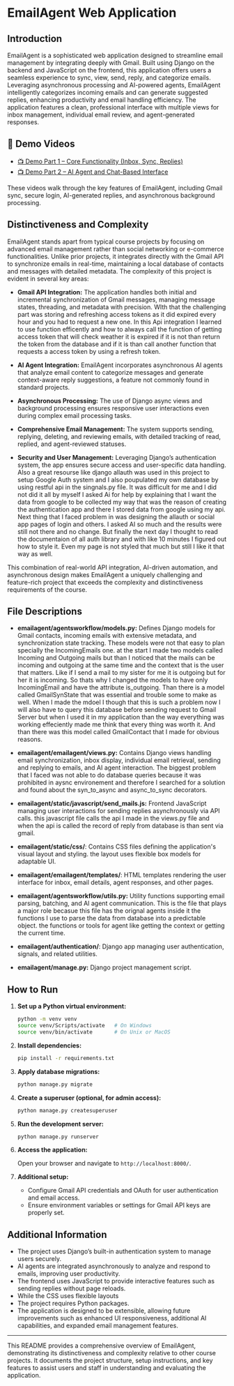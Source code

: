 # EmailAgent Web Application

## Introduction

EmailAgent is a sophisticated web application designed to streamline email management by integrating deeply with Gmail. Built using Django on the backend and JavaScript on the frontend, this application offers users a seamless experience to sync, view, send, reply, and categorize emails. Leveraging asynchronous processing and AI-powered agents, EmailAgent intelligently categorizes incoming emails and can generate suggested replies, enhancing productivity and email handling efficiency. The application features a clean, professional interface with multiple views for inbox management, individual email review, and agent-generated responses.

## 🎥 Demo Videos

- [📺 Demo Part 1 – Core Functionality (Inbox, Sync, Replies)](https://www.youtube.com/watch?v=3e_KJy-Ae0g)
- [📺 Demo Part 2 – AI Agent and Chat-Based Interface](https://www.youtube.com/watch?v=gzn7Ww1XwXw)

These videos walk through the key features of EmailAgent, including Gmail sync, secure login, AI-generated replies, and asynchronous background processing.

## Distinctiveness and Complexity

EmailAgent stands apart from typical course projects by focusing on advanced email management rather than social networking or e-commerce functionalities. Unlike prior projects, it integrates directly with the Gmail API to synchronize emails in real-time, maintaining a local database of contacts and messages with detailed metadata. The complexity of this project is evident in several key areas:

- **Gmail API Integration:** The application handles both initial and incremental synchronization of Gmail messages, managing message states, threading, and metadata with precision. WIth that the challenging part was storing and refreshing access tokens as it did expired every hour and you had to request a new one. In this Api integration I learned to use function efficently and how to always call the function of getting access token that will check weather it is expired if it is not than return the token from the database and if it is than call another function that requests a access token by using a refresh token.

- **AI Agent Integration:** EmailAgent incorporates asynchronous AI agents that analyze email content to categorize messages and generate context-aware reply suggestions, a feature not commonly found in standard projects.

- **Asynchronous Processing:** The use of Django async views and background processing ensures responsive user interactions even during complex email processing tasks.

- **Comprehensive Email Management:** The system supports sending, replying, deleting, and reviewing emails, with detailed tracking of read, replied, and agent-reviewed statuses.

- **Security and User Management:** Leveraging Django’s authentication system, the app ensures secure access and user-specific data handling. Also a great resourse like django allauth was used in this project to setup Google Auth system and I also poupulated my own database by using restful api in the singnals.py file. It was difficult for me and I did not did it all by myself I asked Ai for help by explaining that I want the data from google to be collected my way that was the reason of creating the authentication app and there I stored data from google using my api.
Next thing that I faced problem in was designing  the allauth or social app pages of login and others. I asked AI so much and the results were still not there and no change. But finally the next day I thought to read the documentaion of all auth library and with like 10 minutes I figured out how to style it. Even my page is not styled that much but still I like it that way as well.

This combination of real-world API integration, AI-driven automation, and asynchronous design makes EmailAgent a uniquely challenging and feature-rich project that exceeds the complexity and distinctiveness requirements of the course.

## File Descriptions

- **emailagent/agentsworkflow/models.py:** Defines Django models for Gmail contacts, incoming emails with extensive metadata, and synchronization state tracking. These models were not that easy to plan specially the IncomingEmails one. at the start I made two models called Incoming and Outgoing mails but than I noticed that the mails can be incoming and outgoing at the same time and the context that is the user that matters. Like if I send a mail to my sister for me it is outgoing but for her it is incoming. So thats why I changed the models to have only IncomingEmail and have the attribute is_outgoing. Than there is a model called GmailSynState that was essential and trouble some to make as well. When I made the mdoel I though that this is  such a problem now I will also have to query this database before sending request to Gmail Server but when I used it in my application than the way everything was working effeciently made me think that every thing was worth it.
And than there was this model called GmailContact that I made for obvious reasons.

- **emailagent/emailagent/views.py:** Contains Django views handling email synchronization, inbox display, individual email retrieval, sending and replying to emails, and AI agent interaction. The biggest problem that I faced was not able to do database queries because it was prohibited in aysnc environement and therefore I searched for a solution and found about the syn_to_async and async_to_sync decorators.

- **emailagent/static/javascript/send_mails.js:** Frontend JavaScript managing user interactions for sending replies asynchronously via API calls. this javascript file calls the api I made in the views.py file and when the api is called the record of reply from database is than sent via gmail.

- **emailagent/static/css/**: Contains CSS files defining the application's visual layout and styling. the layout uses flexible box models for adaptable UI.

- **emailagent/emailagent/templates/**: HTML templates rendering the user interface for inbox, email details, agent responses, and other pages.

- **emailagent/agentsworkflow/utils.py:** Utility functions supporting email parsing, batching, and AI agent communication. This is the file that plays a major role becasue this file has the orignal agents inside it the functions I use to parse the data from database into a predictable object. the functions or tools for agent like getting the context or getting the current time.
- **emailagent/authentication/**: Django app managing user authentication, signals, and related utilities.
- **emailagent/manage.py:** Django project management script.


## How to Run

1. **Set up a Python virtual environment:**

   ```bash
   python -m venv venv
   source venv/Scripts/activate   # On Windows
   source venv/bin/activate       # On Unix or MacOS
   ```

2. **Install dependencies:**

   ```bash
   pip install -r requirements.txt
   ```

3. **Apply database migrations:**

   ```bash
   python manage.py migrate
   ```

4. **Create a superuser (optional, for admin access):**

   ```bash
   python manage.py createsuperuser
   ```

5. **Run the development server:**

   ```bash
   python manage.py runserver
   ```

6. **Access the application:**

   Open your browser and navigate to `http://localhost:8000/`.

7. **Additional setup:**

   - Configure Gmail API credentials and OAuth for user authentication and email access.
   - Ensure environment variables or settings for Gmail API keys are properly set.

## Additional Information

- The project uses Django’s built-in authentication system to manage users securely.
- AI agents are integrated asynchronously to analyze and respond to emails, improving user productivity.
- The frontend uses JavaScript to provide interactive features such as sending replies without page reloads.
- While the CSS uses flexible layouts
- The project requires Python packages.
- The application is designed to be extensible, allowing future improvements such as enhanced UI responsiveness, additional AI capabilities, and expanded email management features.

---

This README provides a comprehensive overview of EmailAgent, demonstrating its distinctiveness and complexity relative to other course projects. It documents the project structure, setup instructions, and key features to assist users and staff in understanding and evaluating the application.
